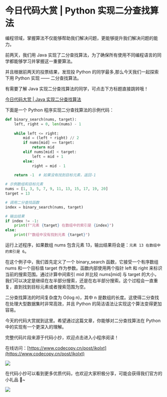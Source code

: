 <a name="DFXz9"></a>
# 今日代码大赏 | Python 实现二分查找算法

编程领域，掌握算法不仅能够帮助我们解决问题，更能够提升我们解决问题的能力。

前两天，我们用 Java 实现了二分查找算法，为了确保所有使用不同编程语言的同学都能够学习并掌握这一重要算法。

并且根据前两天的投票结果，发现投 Python 的同学最多,那么今天我们一起探索下用 Python 实现 —— 二分查找算法。

有需要了解 Java 实现二分查找算法的同学，可点击下方标题直接跳转哦！

[今日代码大赏 | Java 实现二分查找算法](https://mp.weixin.qq.com/s/x7QByJm9yd9pSxLB6aV3zw)

下面是一个 Python 程序实现二分查找算法的示例代码：

```python
def binary_search(nums, target):
    left, right = 0, len(nums) - 1
    
    while left <= right:
        mid = (left + right) // 2
        if nums[mid] == target:
            return mid
        elif nums[mid] < target:
            left = mid + 1
        else:
            right = mid - 1
    
    return -1  # 如果没有找到目标元素，返回-1

# 示例数组和目标元素
nums = [1, 3, 5, 7, 9, 11, 13, 15, 17, 19, 20]
target = 13

# 调用二分查找函数
index = binary_search(nums, target)

# 输出结果
if index != -1:
    print(f"元素 {target} 在数组中的索引是 {index}")
else:
    print(f"数组中没有找到元素 {target}")
```

运行上述程序，如果数组 nums 包含元素 13，输出结果将会是：`元素 13 在数组中的索引是 6`。

在这个例子中，我们首先定义了一个 binary_search 函数，它接受一个有序数组 nums 和一个目标值 target 作为参数。函数内部使用两个指针 left 和 right 来标识当前的搜索范围。通过计算中间索引 mid 并比较 nums[mid] 与 target 的大小，我们可以决定是继续在左半部分搜索，还是在右半部分搜索。这个过程会一直重复，直到找到目标元素或者搜索范围为空。

二分查找算法的时间复杂度为 O(log n)，其中 n 是数组的长度。这使得二分查找在处理大型数据集时非常高效，并且 Python 的简洁语法让实现这个算法变得更加容易。

今天的代码大赏就到这里。希望通过这篇文章，你能够对二分查找算法在 Python 中的实现有一个更深入的理解。

完整代码片段来源于代码小抄，欢迎点击进入小程序阅读！

在线访问：[https://www.codecopy.cn/post/ikolxt](https://www.codecopy.cn/post/ikolxt)

![](https://cdn.nlark.com/yuque/0/2024/jpeg/38420467/1712840525970-3600b397-9c04-4322-a757-461866b4604b.jpeg?x-oss-process=image%2Fformat%2Cwebp#averageHue=%23ecf3c2&from=url&id=QlTEG&originHeight=430&originWidth=430&originalType=binary&ratio=1.25&rotation=0&showTitle=false&status=done&style=none&title=)

在代码小抄可以看到更多优质代码，也欢迎大家积极分享，可能会获得我们官方的小礼品 🎁~

![](https://cdn.nlark.com/yuque/0/2024/jpeg/38420467/1712227408140-7be9f466-422c-48d5-9395-3189121f0e1b.jpeg?x-oss-process=image%2Fformat%2Cwebp%2Fresize%2Cw_724%2Climit_0%2Finterlace%2C1#averageHue=%23d3df71&from=url&id=zS8s6&originHeight=267&originWidth=724&originalType=binary&ratio=1.25&rotation=0&showTitle=false&status=done&style=none&title=)

